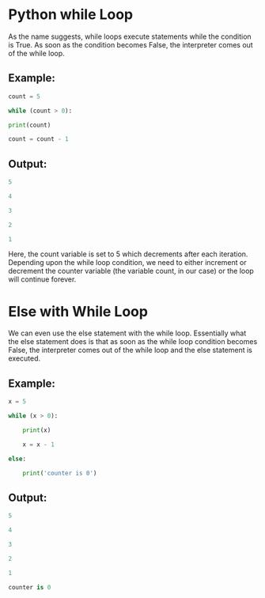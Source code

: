 # Python while Loop

As the name suggests, while loops execute statements while the condition is True. As soon as the condition becomes False, the interpreter comes out of the while loop.

## Example:

```py
count = 5

while (count > 0):

print(count)

count = count - 1
```

## Output:

```py
5

4

3

2

1
```

Here, the count variable is set to 5 which decrements after each iteration. Depending upon the while loop condition, we need to either increment or decrement the counter variable (the variable count, in our case) or the loop will continue forever.

# Else with While Loop

We can even use the else statement with the while loop. Essentially what the else statement does is that as soon as the while loop condition becomes False, the interpreter comes out of the while loop and the else statement is executed.

## Example:

```py
x = 5

while (x > 0):

    print(x)

    x = x - 1

else:

    print('counter is 0')
```

## Output:

```py
5

4

3

2

1

counter is 0
```
